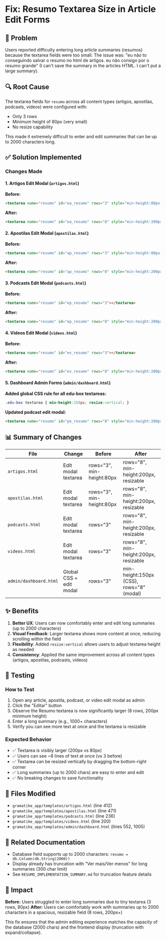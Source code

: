 # Fix: Resumo Textarea Size in Article Edit Forms

## 🎯 Problem
Users reported difficulty entering long article summaries (resumos) because the textarea fields were too small. The issue was: "eu não to conseguindo salvar o resumo no html de artigos. eu não consigo por o resumo grande" (I can't save the summary in the articles HTML. I can't put a large summary).

## 🔍 Root Cause
The textarea fields for `resumo` across all content types (artigos, apostilas, podcasts, videos) were configured with:
- Only 3 rows
- Minimum height of 80px (very small)
- No resize capability

This made it extremely difficult to enter and edit summaries that can be up to 2000 characters long.

## ✅ Solution Implemented

### Changes Made

#### 1. **Artigos Edit Modal** (`artigos.html`)
**Before:**
```html
<textarea name="resumo" id="ea_resumo" rows="3" style="min-height:80px; ..."></textarea>
```

**After:**
```html
<textarea name="resumo" id="ea_resumo" rows="8" style="min-height:200px; resize:vertical; ..."></textarea>
```

#### 2. **Apostilas Edit Modal** (`apostilas.html`)
**Before:**
```html
<textarea name="resumo" id="ap_resumo" rows="3" style="min-height:80px; ..."></textarea>
```

**After:**
```html
<textarea name="resumo" id="ap_resumo" rows="8" style="min-height:200px; resize:vertical; ..."></textarea>
```

#### 3. **Podcasts Edit Modal** (`podcasts.html`)
**Before:**
```html
<textarea name="resumo" id="ep_resumo" rows="3"></textarea>
```

**After:**
```html
<textarea name="resumo" id="ep_resumo" rows="8" style="min-height:200px; resize:vertical;"></textarea>
```

#### 4. **Videos Edit Modal** (`videos.html`)
**Before:**
```html
<textarea name="resumo" id="ev_resumo" rows="3"></textarea>
```

**After:**
```html
<textarea name="resumo" id="ev_resumo" rows="8" style="min-height:200px; resize:vertical;"></textarea>
```

#### 5. **Dashboard Admin Forms** (`admin/dashboard.html`)

**Added global CSS rule for all edu-box textareas:**
```css
.edu-box textarea { min-height:150px; resize:vertical; }
```

**Updated podcast edit modal:**
```html
<textarea name="resumo" id="pe_resumo" rows="8" style="min-height:200px; resize:vertical;"></textarea>
```

## 📊 Summary of Changes

| File | Change | Before | After |
|------|--------|--------|-------|
| `artigos.html` | Edit modal textarea | rows="3", min-height:80px | rows="8", min-height:200px, resizable |
| `apostilas.html` | Edit modal textarea | rows="3", min-height:80px | rows="8", min-height:200px, resizable |
| `podcasts.html` | Edit modal textarea | rows="3" | rows="8", min-height:200px, resizable |
| `videos.html` | Edit modal textarea | rows="3" | rows="8", min-height:200px, resizable |
| `admin/dashboard.html` | Global CSS + edit modal | rows="3" | min-height:150px (CSS), rows="8" (modal) |

## ✨ Benefits

1. **Better UX**: Users can now comfortably enter and edit long summaries (up to 2000 characters)
2. **Visual Feedback**: Larger textarea shows more content at once, reducing scrolling within the field
3. **Flexibility**: Added `resize:vertical` allows users to adjust textarea height as needed
4. **Consistency**: Applied the same improvement across all content types (artigos, apostilas, podcasts, videos)

## 🧪 Testing

### How to Test
1. Open any article, apostila, podcast, or video edit modal as admin
2. Click the "Editar" button
3. Observe the Resumo textarea is now significantly larger (8 rows, 200px minimum height)
4. Enter a long summary (e.g., 1000+ characters)
5. Verify you can see more text at once and the textarea is resizable

### Expected Behavior
- ✅ Textarea is visibly larger (200px vs 80px)
- ✅ Users can see ~8 lines of text at once (vs 3 before)
- ✅ Textarea can be resized vertically by dragging the bottom-right corner
- ✅ Long summaries (up to 2000 chars) are easy to enter and edit
- ✅ No breaking changes to save functionality

## 📁 Files Modified

- `gramatike_app/templates/artigos.html` (line 412)
- `gramatike_app/templates/apostilas.html` (line 471)
- `gramatike_app/templates/podcasts.html` (line 236)
- `gramatike_app/templates/videos.html` (line 200)
- `gramatike_app/templates/admin/dashboard.html` (lines 552, 1005)

## 🔗 Related Documentation

- Database field supports up to 2000 characters: `resumo = db.Column(db.String(2000))`
- Display already has truncation with "Ver mais/Ver menos" for long summaries (300 char limit)
- See `RESUMO_IMPLEMENTATION_SUMMARY.md` for truncation feature details

## 🎉 Impact

**Before:** Users struggled to enter long summaries due to tiny textarea (3 rows, 80px)
**After:** Users can comfortably work with summaries up to 2000 characters in a spacious, resizable field (8 rows, 200px+)

This fix ensures that the admin editing experience matches the capacity of the database (2000 chars) and the frontend display (truncation with expand/collapse).
